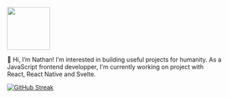 <div id="header">
  <img src="https://media.giphy.com/media/M9gbBd9nbDrOTu1Mqx/giphy.gif" width="100"/>
</div>

👋 Hi, I’m Nathan!
I’m interested in building useful projects for humanity.
As a JavaScript frontend developper, I'm currently working on project with React, React Native and Svelte.

[![GitHub Streak](https://github-readme-streak-stats.herokuapp.com?user=nathansavari)](https://git.io/streak-stats)



<!---
nthsvr/nathansavari is a ✨ special ✨ repository because its `README.md` (this file) appears on your GitHub profile.
You can click the Preview link to take a look at your changes.
--->
